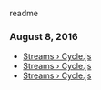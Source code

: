 readme

### August 8, 2016
- [Streams › Cycle.js](http://cycle.js.org/streams.html) 
- [Streams › Cycle.js](http://cycle.js.org/streams.html) 
- [Streams › Cycle.js](http://cycle.js.org/streams.html) 
